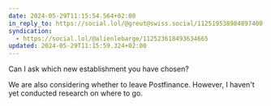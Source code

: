 ```yaml
---
date: 2024-05-29T11:15:54.564+02:00
in_reply_to: https://social.lol/@greut@swiss.social/112519538984897400
syndication:
  - https://social.lol/@alienlebarge/112523618493634665
updated: 2024-05-29T11:15:59.324+02:00
---
```


Can I ask which new establishment you have chosen?

We are also considering whether to leave Postfinance. However, I haven't yet conducted research on where to go.
